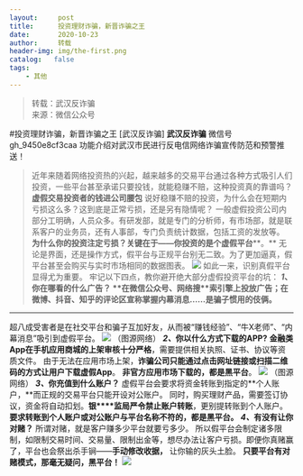 ```yaml
---
layout:     post
title:      投资理财诈骗，新晋诈骗之王
date:       2020-10-23
author:     转载
header-img: img/the-first.png
catalog:   false
tags:
    - 其他
---
```


<blockquote><p>转载：武汉反诈骗<br>
来源：微信公众号</p></blockquote>

#投资理财诈骗，新晋诈骗之王
[武汉反诈骗]
**武汉反诈骗**
微信号gh_9450e8cf3caa
功能介绍对武汉市民进行反电信网络诈骗宣传防范和预警推送！

>近年来随着网络投资热的兴起，越来越多的交易平台通过各种方式吸引人们投资，一些平台甚至承诺只要投钱，就能稳赚不赔，这种投资真的靠谱吗？
**虚假交易投资者的钱进公司腰包**
说好稳赚不赔的投资，为什么会在短期内亏损这么多？这到底是正常亏损，还是另有隐情呢？
一般虚假投资公司内部分工明确，人员众多。有研发部，就是专门的分析师，有市场部，就是联系客户的业务员，还有人事部，专门负责统计数据，包括工资的发放等。
**为什么你的投资注定亏损？****关键在于——你投资的是个****虚假平台****。**
无论是界面，还是操作方式，假平台与正规平台别无二致。为了更加逼真，假平台甚至会购买与实时市场相同的数据图表。
![]({{site.baseurl}}/postimg/9SeyC3FHpTVlQmrHHV5HPbpcjGibwxuNbvRauOIcicDO3V6eepzDQ65ZN3lG6CSfPhXsIuc8RSyoMjdv2VBWN8TQ.jpeg)
如此一来，识别真假平台显得尤为重要。
牢记以下四点，教你避开绝大部分虚假投资平台的坑：
_**1**_**、****你在哪看的什么广告？**
**在微信公众号、网络搜****索引擎上投放广告；在微博、抖音、知乎的评论区宣称掌握内幕消息……是骗子惯用的伎俩。**
****
超八成受害者是在社交平台和骗子互加好友，从而被“赚钱经验”、“牛X老师”、“内幕消息”吸引到虚假平台。
![]({{site.baseurl}}/postimg/9SeyC3FHpTWMTWGFZ1iaBcF5fib8kiaDk4hQFNbNt3EF9kicybib178PTNTHoa87ibeuDVaU55f6mRT7swG0Lhm8APgw.jpeg)
（图源网络）
_**2、**_**你以什么方式下载的APP?**
**金融类App在手机应用商城的上架审核十分严格**，需要提供相关执照、证书、协议等资质文件。
由于无法在应用市场上架，**诈骗公司只能通过点击网址链接或扫描二维码的方式让用户下载虚假App**。
**非官方应用市场下载的，都是黑平台**。
![]({{site.baseurl}}/postimg/9SeyC3FHpTVlQmrHHV5HPbpcjGibwxuNbqJ3xEr24fgsz117t6O1fGNJIv9DTibTpkd3z0CVpNMJx7p8Cu9ibrVbw.jpeg)
（图源网络）
_**3、**_**你充值到什么账户？**
虚假平台会要求将资金转账到指定的**个人账户，**而正规的交易平台只能开设对公账户。
同时，购买理财产品，需要签订协议，资金将自动扣划。**银****监局严令禁止账户转账**，更别提转账到个人账户。
**要求转账到个人账户或对公账户与平台名称不符的，都是黑平台。**
_**4、**_**有没有让你对赌？**
所谓对赌，就是客户赚多少平台就要亏多少。
所以假平台会制定诸多限制，如限制交易时间、交易量、限制出金等，想尽办法让客户亏损。即便你真赌赢了，平台也会祭出杀手锏——**手动修改收据，**
让你输的灰头土脸。
**只要平台有对赌模式，那毫无疑问，黑平台！**
![]({{site.baseurl}}/postimg/8wBAcE4t1v75qbljLY1yGKiac3icSBRswYoxCZLBLVicrhnYpc0PRSstt5IR4icnyPCf7rHT4C22Mp7BOeB2nsH6Kw.jpeg)

